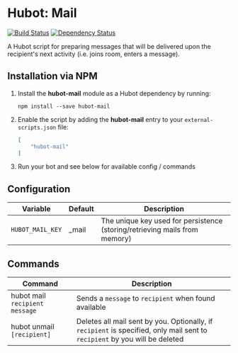 # Hubot: Mail

[![Build Status](https://travis-ci.org/ClaudeBot/hubot-mail.svg)](https://travis-ci.org/ClaudeBot/hubot-mail)
[![Dependency Status](https://david-dm.org/ClaudeBot/hubot-mail.svg?style=flat-square)](https://david-dm.org/ClaudeBot/hubot-mail)

A Hubot script for preparing messages that will be delivered upon the recipient's next activity (i.e. joins room, enters a message).


## Installation via NPM

1. Install the __hubot-mail__ module as a Hubot dependency by running:

    ```
    npm install --save hubot-mail
    ```

2. Enable the script by adding the __hubot-mail__ entry to your `external-scripts.json` file:

    ```json
    [
        "hubot-mail"
    ]
    ```

3. Run your bot and see below for available config / commands


## Configuration

Variable | Default | Description
--- | --- | ---
`HUBOT_MAIL_KEY` | _mail | The unique key used for persistence (storing/retrieving mails from memory)


## Commands

Command | Description
--- | ---
hubot mail `recipient` `message` | Sends a `message` to `recipient` when found available
hubot unmail `[recipient]` | Deletes all mail sent by you. Optionally, if `recipient` is specified, only mail sent to `recipient` by you will be deleted